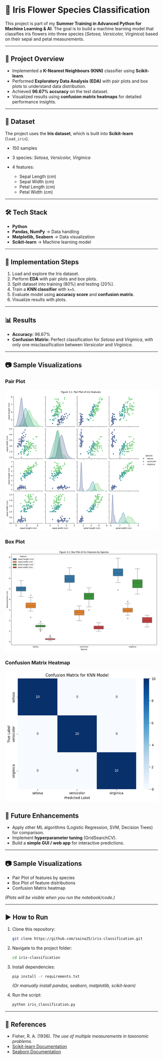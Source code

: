 # 🌸 Iris Flower Species Classification

This project is part of my **Summer Training in Advanced Python for Machine Learning & AI**.
The goal is to build a machine learning model that classifies iris flowers into three species (*Setosa, Versicolor, Virginica*) based on their sepal and petal measurements.

---

## 📌 Project Overview

* Implemented a **K-Nearest Neighbours (KNN)** classifier using **Scikit-learn**.
* Performed **Exploratory Data Analysis (EDA)** with pair plots and box plots to understand data distribution.
* Achieved **96.67% accuracy** on the test dataset.
* Visualized results using **confusion matrix heatmaps** for detailed performance insights.

---

## 📂 Dataset

The project uses the **Iris dataset**, which is built into **Scikit-learn** (`load_iris`).

* 150 samples
* 3 species: *Setosa, Versicolor, Virginica*
* 4 features:

  * Sepal Length (cm)
  * Sepal Width (cm)
  * Petal Length (cm)
  * Petal Width (cm)

---

## 🛠️ Tech Stack

* **Python**
* **Pandas, NumPy** → Data handling
* **Matplotlib, Seaborn** → Data visualization
* **Scikit-learn** → Machine learning model

---

## 🚀 Implementation Steps

1. Load and explore the Iris dataset.
2. Perform **EDA** with pair plots and box plots.
3. Split dataset into training (80%) and testing (20%).
4. Train a **KNN classifier** with `k=5`.
5. Evaluate model using **accuracy score** and **confusion matrix**.
6. Visualize results with plots.

---

## 📊 Results

* **Accuracy:** 96.67%
* **Confusion Matrix:** Perfect classification for *Setosa* and *Virginica*, with only one misclassification between *Versicolor* and *Virginica*.

---

## 📷 Sample Visualizations  

### Pair Plot
![Pair Plot](plots/pairplot.png)

### Box Plot
![Box Plot](plots/boxplot.png)

### Confusion Matrix Heatmap
![Confusion Matrix](plots/confusion_matrix.png)


## 🔮 Future Enhancements

* Apply other ML algorithms (Logistic Regression, SVM, Decision Trees) for comparison.
* Implement **hyperparameter tuning** (GridSearchCV).
* Build a **simple GUI / web app** for interactive predictions.

---

## 📷 Sample Visualizations

* Pair Plot of features by species
* Box Plot of feature distributions
* Confusion Matrix heatmap

*(Plots will be visible when you run the notebook/code.)*

---

## ▶️ How to Run

1. Clone this repository:

   ```bash
   git clone https://github.com/saina25/iris-classification.git
   ```
2. Navigate to the project folder:

   ```bash
   cd iris-classification
   ```
3. Install dependencies:

   ```bash
   pip install -r requirements.txt
   ```

   *(Or manually install pandas, seaborn, matplotlib, scikit-learn)*
4. Run the script:

   ```bash
   python iris_classification.py
   ```

---

## 📖 References

* Fisher, R. A. (1936). *The use of multiple measurements in taxonomic problems*.
* [Scikit-learn Documentation](https://scikit-learn.org/)
* [Seaborn Documentation](https://seaborn.pydata.org/)
